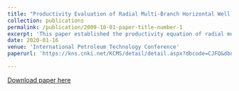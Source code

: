 ```yaml
---
title: "Productivity Evaluation of Radial Multi-Branch Horizontal Well in Unconventional Gas Reservoirs Considering Permeability Variation: Model Establishment and Sensitivity Analyses"
collection: publications
permalink: /publication/2009-10-01-paper-title-number-1
excerpt: 'This paper established the productivity equation of radial multi-branch horizontal (RMBH) well in unconventional natural gas reservoirs.'
date: 2020-01-16
venue: 'International Petroleum Technology Conference'
paperurl: 'https://kns.cnki.net/KCMS/detail/detail.aspx?dbcode=CJFQ&dbname=CJFDAUTO&filename=TRQG202006010&v=MTIzOTMzcVRyV00xRnJDVVI3cWZZT2R2Rnlqa1ZickxNVC9hYWJHNEhOSE1xWTlFWklSOGVYMUx1eFlTN0RoMVQ='

---
```

[Download paper here](https://kns.cnki.net/KCMS/detail/detail.aspx?dbcode=CJFQ&dbname=CJFDAUTO&filename=TRQG202006010&v=MTIzOTMzcVRyV00xRnJDVVI3cWZZT2R2Rnlqa1ZickxNVC9hYWJHNEhOSE1xWTlFWklSOGVYMUx1eFlTN0RoMVQ=)

